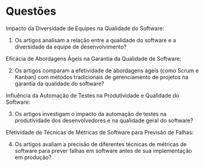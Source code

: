 # Questões

Impacto da Diversidade de Equipes na Qualidade do Software:

1. Os artigos analisam a relação entre a qualidade do software e a diversidade da equipe de desenvolvimento?

Eficácia de Abordagens Ágeis na Garantia da Qualidade de Software:

2. Os artigos comparam a efetividade de abordagens ágeis (como Scrum e Kanban) com métodos tradicionais de gerenciamento de projetos na garantia da qualidade do software?

Influência da Automação de Testes na Produtividade e Qualidade do Software:

3. Os artigos investigam o impacto da automação de testes na produtividade dos desenvolvedores e na qualidade geral do software?

Efetividade de Técnicas de Métricas de Software para Previsão de Falhas:

4. Os artigos avaliam a precisão de diferentes técnicas de métricas de software para prever falhas em software antes de sua implementação em produção?
